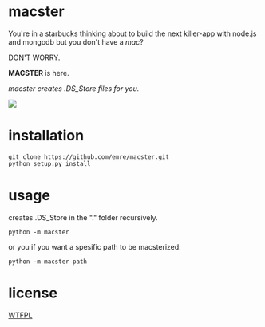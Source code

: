 macster
=======

You're in a starbucks thinking about to build the next killer-app with node.js and mongodb but you don't have a *mac*? 

DON'T WORRY.

**MACSTER** is here.

*macster creates .DS_Store files for you.*

<img src="https://raw.github.com/emre/macster/master/hipdog.jpg">

installation
==============

```
git clone https://github.com/emre/macster.git
python setup.py install
```

usage
=========

creates .DS_Store in the "." folder recursively.

```
python -m macster
```

or you if you want a spesific path to be macsterized:

```
python -m macster path
```

license
==========
<a href="http://en.wikipedia.org/wiki/WTFPL">WTFPL</a>
